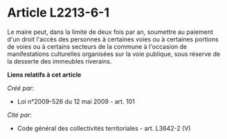 # Article L2213-6-1

Le maire peut, dans la limite de deux fois par an, soumettre au paiement d'un droit l'accès des personnes à certaines voies
ou à certaines portions de voies ou à certains secteurs de la commune à l'occasion de manifestations culturelles organisées
sur la voie publique, sous réserve de la desserte des immeubles riverains.

**Liens relatifs à cet article**

_Créé par_:

  - Loi n°2009-526 du 12 mai 2009 - art. 101

_Cité par_:

  - Code général des collectivités territoriales - art. L3642-2 (V)
